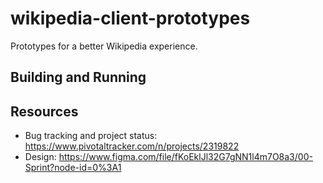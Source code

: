# wikipedia-client-prototypes

Prototypes for a better Wikipedia experience.

## Building and Running

## Resources

- Bug tracking and project status: https://www.pivotaltracker.com/n/projects/2319822
- Design: https://www.figma.com/file/fKoEklJl32G7gNN1l4m7O8a3/00-Sprint?node-id=0%3A1

